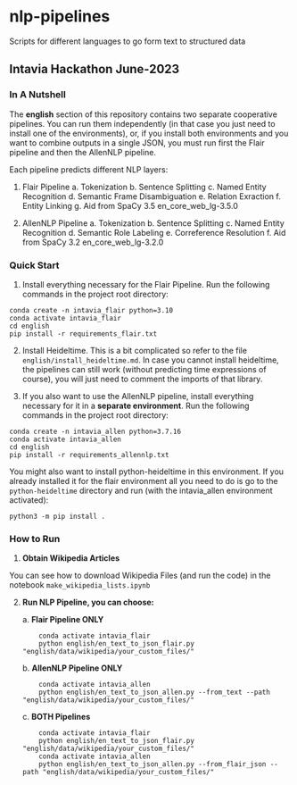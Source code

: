 # nlp-pipelines
Scripts for different languages to go form text to structured data

## Intavia Hackathon June-2023

### In A Nutshell

The **english** section of this repository contains two separate cooperative pipelines. You can run them independently (in that case you just need to install one of the environments), or, if you install both environments and you want to combine outputs in a single JSON, you must run first the Flair pipeline and then the AllenNLP pipeline.

Each pipeline predicts different NLP layers:

1. Flair Pipeline
    a. Tokenization
    b. Sentence Splitting
    c. Named Entity Recognition
    d. Semantic Frame Disambiguation
    e. Relation Exraction
    f. Entity Linking
    g. Aid from SpaCy 3.5 en_core_web_lg-3.5.0


2. AllenNLP Pipeline
    a. Tokenization
    b. Sentence Splitting
    c. Named Entity Recognition
    d. Semantic Role Labeling
    e. Correference Resolution
    f. Aid from SpaCy 3.2 en_core_web_lg-3.2.0


### Quick Start

1. Install everything necessary for the Flair Pipeline. Run the following commands in the project root directory:
```
conda create -n intavia_flair python=3.10
conda activate intavia_flair
cd english
pip install -r requirements_flair.txt
```

2. Install Heideltime. This is a bit complicated so refer to the file `english/install_heideltime.md`. In case you cannot install heideltime, the pipelines can still work (without predicting time expressions of course), you will just need to comment the imports of that library.

3. If you also want to use the AllenNLP pipeline, install everything necessary for it in a **separate environment**. Run the following commands in the project root directory:
```
conda create -n intavia_allen python=3.7.16
conda activate intavia_allen
cd english
pip install -r requirements_allennlp.txt
```

You might also want to install python-heideltime in this environment. If you already installed it for the flair environment all you need to do is go to the `python-heideltime` directory and run (with the intavia_allen environment activated):

```
python3 -m pip install .
```


### How to Run

1. **Obtain Wikipedia Articles**

You can see how to download Wikipedia Files (and run the code) in the notebook `make_wikipedia_lists.ipynb`


2. **Run NLP Pipeline, you can choose:**

    a. **Flair Pipeline ONLY**

    ```
        conda activate intavia_flair
        python english/en_text_to_json_flair.py "english/data/wikipedia/your_custom_files/"
    ```

    b. **AllenNLP Pipeline ONLY**

    ```
        conda activate intavia_allen
        python english/en_text_to_json_allen.py --from_text --path "english/data/wikipedia/your_custom_files/"
    ```

    c. **BOTH Pipelines**

    ```
        conda activate intavia_flair
        python english/en_text_to_json_flair.py "english/data/wikipedia/your_custom_files/"
        conda activate intavia_allen
        python english/en_text_to_json_allen.py --from_flair_json --path "english/data/wikipedia/your_custom_files/"
    ```